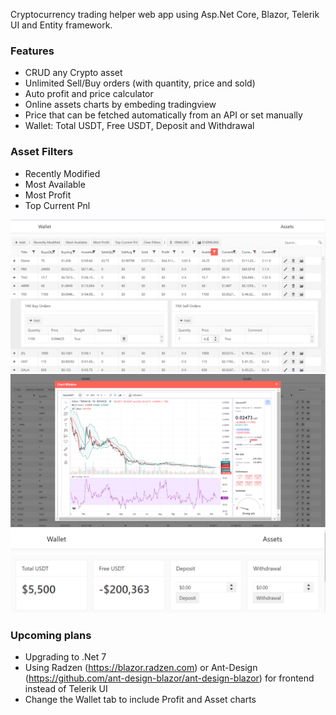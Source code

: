 Cryptocurrency trading helper web app using Asp.Net Core, Blazor, Telerik UI and Entity framework.

### Features
- CRUD any Crypto asset
- Unlimited Sell/Buy orders (with quantity, price and sold)
- Auto profit and price calculator
- Online assets charts by embeding tradingview
- Price that can be fetched automatically from an API or set manually
- Wallet: Total USDT, Free USDT, Deposit and Withdrawal

### Asset Filters
- Recently Modified
- Most Available
- Most Profit
- Top Current Pnl

![alt text](https://github.com/Mahdi7s/Trade-Helper/raw/main/screens/3.jpg)
![alt text](https://github.com/Mahdi7s/Trade-Helper/raw/main/screens/4.jpg)
![alt text](https://github.com/Mahdi7s/Trade-Helper/raw/main/screens/5.jpg)

### Upcoming plans
- Upgrading to .Net 7
- Using Radzen (https://blazor.radzen.com) or Ant-Design (https://github.com/ant-design-blazor/ant-design-blazor) for frontend instead of Telerik UI
- Change the Wallet tab to include Profit and Asset charts
